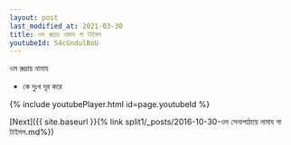 ```yaml
---
layout: post
last_modified_at: 2021-03-30
title: ওম রুদ্রায় নামায গা টাইমস
youtubeId: S4cGndulBoU
---
```

 
 
 ওম রুদ্রায় নামায  
 
 -  কে দুঃখ দূর করে 
 
  
 
  
 
 
 
 
 
 


{% include youtubePlayer.html id=page.youtubeId %}
 
[Next]({{ site.baseurl }}{% link  split1/_posts/2016-10-30-ওম সেনাপাঠায়ে নামায গা টাইমস.md%})
 
